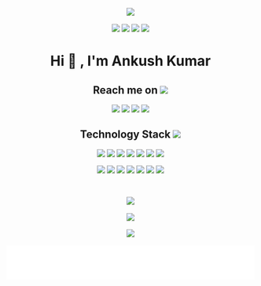 <p align="center">
<img src="https://cdn.dribbble.com/users/1162077/screenshots/3848914/programmer.gif" width="50%" />
</p>
<p align="center">
 <img src="https://badges.pufler.dev/visits/Ankushkr13/Ankushkr13?style=for-the-badge&color=red"/>
 <img src="https://badges.pufler.dev/years/Ankushkr13?style=for-the-badge&color=red"/>
 <img src="https://badges.pufler.dev/repos/Ankushkr13?style=for-the-badge&color=red"/>
 <img src="https://badges.pufler.dev/commits/all/Ankushkr13?style=for-the-badge&color=red"/>
</p>


<h1 align="center">Hi 👋  , I'm Ankush Kumar </h1>

 




<h2 align="center">Reach me on <img src="https://media.giphy.com/media/mGcNjsfWAjY5AEZNw6/giphy.gif" width="50"></h2>
<p align="center">
 
<img src="https://img.shields.io/badge/-_ankush.raj_-purple?style=flat-square&logo=instagram&logoColor=white&link=https://instagram.com/_ankush.raj_/" />
<img src="https://img.shields.io/badge/-ankushkumar-c14438?style=flat-square&logo=Gmail&logoColor=white&link=mailto:ankushkr0313@gmail.com" />
<img src="https://img.shields.io/badge/-ankush-kumar?style=flat-square&logo=Linkedin&logoColor=white&link=https://www.linkedin.com/in/anky027//" />
<img src="https://img.shields.io/badge/-ankushraj45-blue?style=flat-square&logo=twitter&logoColor=white&link=https://twitter.com/ankushraj45" />

</p>


<h2 align="center">Technology Stack <img src="https://media.giphy.com/media/WUlplcMpOCEmTGBtBW/giphy.gif" width="30"></h2>


<p align="center">
 <img src="https://img.shields.io/badge/C-00599C?style=for-the-badge&logo=c&logoColor=white"/>
<img src="https://img.shields.io/badge/-java-E34A86?style=for-the-badge&logo=java"/>
<img src="https://img.shields.io/badge/-C++-00599C?style=for-the-badge&logo=c"/>
<img src="https://img.shields.io/badge/-HTML5-E34F26?style=for-the-badge&logo=html5&logoColor=white"/>
<img src="https://img.shields.io/badge/-CSS3-1572B6?style=for-the-badge&logo=css3"/>
<img src="https://img.shields.io/badge/-Bootstrap-563D7C?style=for-the-badge&logo=bootstrap"/>
<img src="https://img.shields.io/badge/-Heroku-430098?style=for-the-badge&logo=heroku"/>
</p>
<p align="center">
<img src="https://img.shields.io/badge/-JavaScript-black?style=for-the-badge&logo=javascript"/>
<img src="https://img.shields.io/badge/-Nodejs-black?style=for-the-badge&logo=Node.js"/>
<img src="https://img.shields.io/badge/-Expressjs-black?style=for-the-badge&logo=Express.js"/>
<img src="https://img.shields.io/badge/-React-black?style=for-the-badge&logo=react"/>
<img src="https://img.shields.io/badge/-MongoDB-black?style=for-the-badge&logo=mongodb"/>
<img src="https://img.shields.io/badge/-MySQL-black?style=for-the-badge&logo=mysql"/>
<img src="https://img.shields.io/badge/-GitHub-black?style=for-the-badge&logo=github"/>
</p>
<br>
<p align = "center">
  <img src = "https://github-readme-stats.vercel.app/api?username=Ankushkr13&show_icons=true&theme=radical&line_height=27">
 </p>
 <p align = "center">
 <img src = "https://github-readme-stats.vercel.app/api/top-langs/?username=Ankushkr13&theme=radical">

</p>
<p align = "center">
<img width="50%" src="https://github-readme-streak-stats.herokuapp.com/?user=Ankushkr13&show_icons=true&locale=en&layout=compact&theme=radical&line_height=0" />
</p> 


<img align='center'  height="70" alt="Thanks" width="100%" src="https://github.com/Kushal997-das/Kushal997-das/blob/master/Profile%20generator/marquee.svg"/>
  
